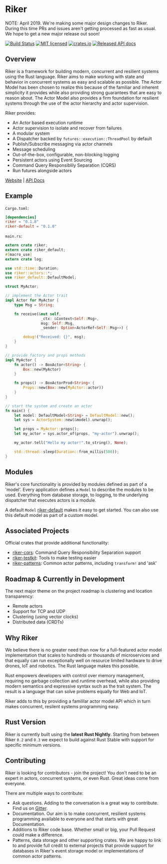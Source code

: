 # Riker
NOTE: April 2019. We're making some major design changes to Riker. During this time PRs and issues aren't getting processed as fast as usual. We hope to get a new major release out soon!

[![Build Status](https://travis-ci.org/riker-rs/riker.svg?branch=master)](https://travis-ci.org/riker-rs/riker)
[![MIT licensed](https://img.shields.io/badge/license-MIT-blue.svg)](./LICENSE)
[![crates.io](https://meritbadge.herokuapp.com/riker)](https://crates.io/crates/riker)
[![Released API docs](https://docs.rs/riker/badge.svg)](https://docs.rs/riker)

## Overview

Riker is a framework for building modern, concurrent and resilient systems using the Rust language. Riker aims to make working with state and behavior in concurrent systems as easy and scalable as possible. The Actor Model has been chosen to realize this because of the familiar and inherent simplicity it provides while also providing strong guarantees that are easy to reason about. The Actor Model also provides a firm foundation for resilient systems through the use of the actor hierarchy and actor supervision.

Riker provides:

- An Actor based execution runtime
- Actor supervision to isolate and recover from failures
- A modular system
- A Dispatcher backed by `futures::execution::ThreadPool` by default
- Publish/Subscribe messaging via actor channels
- Message scheduling
- Out-of-the-box, configurable, non-blocking logging
- Persistent actors using Event Sourcing
- Command Query Responsiblily Separation (CQRS)
- Run futures alongside actors

[Website](http://riker.rs) | [API Docs](https://docs.rs/riker)

## Example

`Cargo.toml`:
```toml
[dependencies]
riker = "0.1.8"
riker-default = "0.1.8"
```

`main.rs`:
```rust
extern crate riker;
extern crate riker_default;
#[macro_use]
extern crate log;

use std::time::Duration;
use riker::actors::*;
use riker_default::DefaultModel;

struct MyActor;

// implement the Actor trait
impl Actor for MyActor {
    type Msg = String;

    fn receive(&mut self,
                _ctx: &Context<Self::Msg>,
                msg: Self::Msg,
                _sender: Option<ActorRef<Self::Msg>>) {

        debug!("Received: {}", msg);
    }
}

// provide factory and props methods
impl MyActor {
    fn actor() -> BoxActor<String> {
        Box::new(MyActor)
    }

    fn props() -> BoxActorProd<String> {
        Props::new(Box::new(MyActor::actor))
    }
}

// start the system and create an actor
fn main() {
    let model: DefaultModel<String> = DefaultModel::new();
    let sys = ActorSystem::new(&model).unwrap();

    let props = MyActor::props();
    let my_actor = sys.actor_of(props, "my-actor").unwrap();

    my_actor.tell("Hello my actor!".to_string(), None);

    std::thread::sleep(Duration::from_millis(500));
}
```

## Modules

Riker's core functionality is provided by modules defined as part of a 'model'. Every application defines a `Model` to describe the modules to be used. Everything from database storage, to logging, to the underlying dispatcher that executes actors is a module.

A default `Model` [riker-default](riker-default) makes it easy to get started. You can also use this default model as part of a custom model.

## Associated Projects

Official crates that provide additional functionality:

- [riker-cqrs](https://github.com/riker-rs/riker-cqrs): Command Query Responsibility Separation support
- [riker-testkit](https://github.com/riker-rs/riker-testkit): Tools to make testing easier
- [riker-patterns](https://github.com/riker-rs/riker-patterns): Common actor patterns, including `transform!` and 'ask'

## Roadmap & Currently in Development

The next major theme on the project roadmap is clustering and location transparency:

- Remote actors
- Support for TCP and UDP
- Clustering (using vector clocks)
- Distributed data (CRDTs)

## Why Riker
We believe there is no greater need than now for a full-featured actor model implementation that scales to hundreds or thousands of microservices and that equally can run exceptionally well on resource limited hardware to drive drones, IoT and robotics. The Rust language makes this possible.

Rust empowers developers with control over memory management, requiring no garbage collection and runtime overhead, while also providing modern semantics and expressive syntax such as the trait system. The result is a language that can solve problems equally for Web and IoT.

Riker adds to this by providing a famililar actor model API which in turn makes concurrent, resilent systems programming easy.

## Rust Version
Riker is currently built using the **latest Rust Nightly**. Starting from between Riker `0.2` and `0.3` we expect to build against Rust Stable with support for specific minimum versions.

## Contributing

Riker is looking for contributors - join the project! You don't need to be an expert in actors, concurrent systems, or even Rust. Great ideas come from everyone.

There are multiple ways to contribute:

- Ask questions. Adding to the conversation is a great way to contribute. Find us on [Gitter](https://gitter.im/riker-rs/Lobby).
- Documentation. Our aim is to make concurrent, resilient systems programming available to everyone and that starts with great Documentation.
- Additions to Riker code base. Whether small or big, your Pull Request could make a difference.
- Patterns, data storage and other supporting crates. We are happy to link to and provide full credit to external projects that provide support for databases in Riker's event storage model or implementations of common actor patterns.


